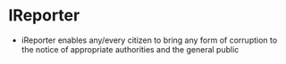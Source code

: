 # IReporter
- iReporter enables any/every citizen to bring any form of corruption to the notice of appropriate authorities and the general public
